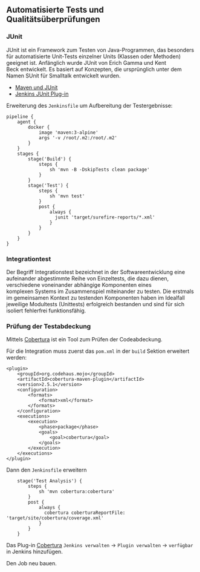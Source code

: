 Automatisierte Tests und Qualitätsüberprüfungen
-----------------------------------------------

### JUnit

JUnit ist ein Framework zum Testen von Java-Programmen, das besonders für automatisierte Unit-Tests einzelner Units (Klassen oder Methoden) geeignet ist. Anfänglich wurde JUnit von Erich Gamma und Kent Beck entwickelt. Es basiert auf Konzepten, die ursprünglich unter dem Namen SUnit für Smalltalk entwickelt wurden.

* [Maven und JUnit](https://www.mkyong.com/maven/how-to-run-unit-test-with-maven/)
* [Jenkins JUnit Plug-in](https://wiki.jenkins.io/display/JENKINS/JUnit+Plugin)

Erweiterung des `Jenkinsfile` um Aufbereitung der Testergebnisse:

    pipeline {
        agent {
            docker {
                image 'maven:3-alpine'
                args '-v /root/.m2:/root/.m2'
            }
        }
        stages {
            stage('Build') {
                steps {
                    sh 'mvn -B -DskipTests clean package'
                }
            }
            stage('Test') {
                steps {
                    sh 'mvn test'
                }
                post {
                    always {
                      junit 'target/surefire-reports/*.xml'
                    }
                }
            }
        }
    }

### Integrationtest

Der Begriff Integrationstest bezeichnet in der Softwareentwicklung eine aufeinander abgestimmte Reihe von Einzeltests, die dazu dienen, verschiedene voneinander abhängige Komponenten eines komplexen Systems im Zusammenspiel miteinander zu testen. Die erstmals im gemeinsamen Kontext zu testenden Komponenten haben im Idealfall jeweilige Modultests (Unittests) erfolgreich bestanden und sind für sich isoliert fehlerfrei funktionsfähig.

### Prüfung der Testabdeckung

Mittels [Cobertura](https://cobertura.github.io/cobertura/) ist ein Tool zum Prüfen der Codeabdeckung.

Für die Integration muss zuerst das `pom.xml` in der `build` Sektion erweitert werden:

    <plugin>
        <groupId>org.codehaus.mojo</groupId>
        <artifactId>cobertura-maven-plugin</artifactId>
        <version>2.5.1</version>
        <configuration>
            <formats>
                <format>xml</format>
            </formats>
        </configuration>
        <executions>
            <execution>
                <phase>package</phase>
                <goals>
                    <goal>cobertura</goal>
                </goals>
            </execution>
        </executions>
    </plugin>
    
Dann den `Jenkinsfile` erweitern

        stage('Test Analysis') {
            steps {
                sh 'mvn cobertura:cobertura'
            }
            post {
                always {
                  cobertura coberturaReportFile: 'target/site/cobertura/coverage.xml'
                }
            }
        }

Das Plug-in [Cobertura](https://wiki.jenkins.io/display/JENKINS/Cobertura+Plugin) `Jenkins verwalten` -> `Plugin verwalten` -> `verfügbar` in Jenkins hinzufügen.

Den Job neu bauen.
    